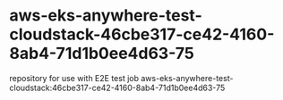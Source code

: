 # aws-eks-anywhere-test-cloudstack-46cbe317-ce42-4160-8ab4-71d1b0ee4d63-75
repository for use with E2E test job aws-eks-anywhere-test-cloudstack:46cbe317-ce42-4160-8ab4-71d1b0ee4d63-75

